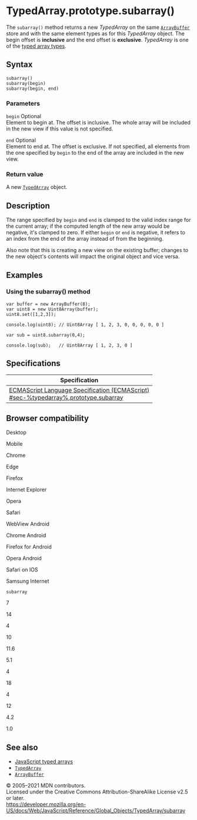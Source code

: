 TypedArray.prototype.subarray()
===============================

The `subarray()` method returns a new *TypedArray* on the same [`ArrayBuffer`](../arraybuffer) store and with the same element types as for this *TypedArray* object. The begin offset is **inclusive** and the end offset is **exclusive**. *TypedArray* is one of the [typed array types](../typedarray#typedarray_objects).

Syntax
------

    subarray()
    subarray(begin)
    subarray(begin, end)

### Parameters

 `begin` <span class="badge inline optional">Optional</span>   
Element to begin at. The offset is inclusive. The whole array will be included in the new view if this value is not specified.

 `end` <span class="badge inline optional">Optional</span>   
Element to end at. The offset is exclusive. If not specified, all elements from the one specified by `begin` to the end of the array are included in the new view.

### Return value

A new [`TypedArray`](../typedarray) object.

Description
-----------

The range specified by `begin` and `end` is clamped to the valid index range for the current array; if the computed length of the new array would be negative, it's clamped to zero. If either `begin` or `end` is negative, it refers to an index from the end of the array instead of from the beginning.

Also note that this is creating a new view on the existing buffer; changes to the new object's contents will impact the original object and vice versa.

Examples
--------

### Using the subarray() method

    var buffer = new ArrayBuffer(8);
    var uint8 = new Uint8Array(buffer);
    uint8.set([1,2,3]);

    console.log(uint8); // Uint8Array [ 1, 2, 3, 0, 0, 0, 0, 0 ]

    var sub = uint8.subarray(0,4);

    console.log(sub);   // Uint8Array [ 1, 2, 3, 0 ]

Specifications
--------------

<table><thead><tr class="header"><th>Specification</th></tr></thead><tbody><tr class="odd"><td><a href="#">ECMAScript Language Specification (ECMAScript)<br />
<span class="small">#sec-%typedarray%.prototype.subarray</span></a></td></tr></tbody></table>

Browser compatibility
---------------------

Desktop

Mobile

Chrome

Edge

Firefox

Internet Explorer

Opera

Safari

WebView Android

Chrome Android

Firefox for Android

Opera Android

Safari on IOS

Samsung Internet

`subarray`

7

14

4

10

11.6

5.1

4

18

4

12

4.2

1.0

See also
--------

-   [JavaScript typed arrays](https://developer.mozilla.org/en-US/docs/Web/JavaScript/Typed_arrays)
-   [`TypedArray`](../typedarray)
-   [`ArrayBuffer`](../arraybuffer)

© 2005–2021 MDN contributors.  
Licensed under the Creative Commons Attribution-ShareAlike License v2.5 or later.  
<a href="https://developer.mozilla.org/en-US/docs/Web/JavaScript/Reference/Global_Objects/TypedArray/subarray" class="_attribution-link">https://developer.mozilla.org/en-US/docs/Web/JavaScript/Reference/Global_Objects/TypedArray/subarray</a>
